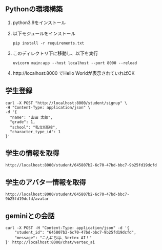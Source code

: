 ## Pythonの環境構築
1. python3.9をインストール

2. 以下モジュールをインストール

    `pip install -r requirements.txt`

3. このディレクトリ下に移動し、以下を実行

    `uvicorn main:app --host localhost --port 8000 --reload`

4. http://localhost:8000 でHello Worldが表示されていればOK


## 学生登録
```
curl -X POST "http://localhost:8000/student/signup" \
-H "Content-Type: application/json" \
-d '{
  "name": "山田 太郎",
  "grade": 1,
  "school": "私立X高校",
  "character_type_id": 1
}'
```

## 学生の情報を取得
`http://localhost:8000/student/645807b2-6c70-47bd-bbc7-9b25fd19dcfd`

## 学生のアバター情報を取得
`http://localhost:8000/student/645807b2-6c70-47bd-bbc7-9b25fd19dcfd/avatar`

## geminiとの会話
```
curl -X POST -H "Content-Type: application/json" -d '{
    "student_id": "645807b2-6c70-47bd-bbc7-9b25fd19dcfd",
    "message": "こんにちは、Vertex AI！"
}' http://localhost:8000/chat/vertex_ai
```